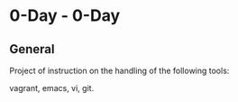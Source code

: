 # 0-Day - 0-Day



## General

Project of instruction on the handling of the following tools:

vagrant, emacs, vi, git.
